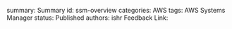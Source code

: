 summary: Summary
id: ssm-overview
categories: AWS
tags: AWS Systems Manager
status: Published
authors: ishr
Feedback Link: 

